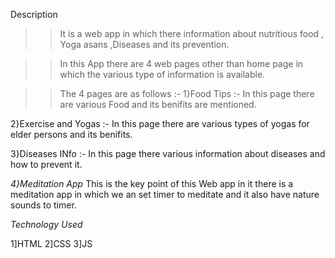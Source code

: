 
Description

>>It is a web app in which there information about nutritious food , Yoga asans ,Diseases and its prevention.

>>In this App there are 4 web pages other than home page in which the various type of information is available.

>>The 4 pages are as follows :-
  1}Food Tips :- In this page there are various Food and its benifits are mentioned.

  2}Exercise and Yogas :- In this page there are various types of yogas for elder persons and its benifits.

  3}Diseases INfo :- In this page there various information about diseases and how to prevent it.

  *4}Meditation App*
   This is the key point of this Web app in it there is a meditation app in which we an set timer to meditate and it also have nature sounds to timer.

   *Technology Used*

   1]HTML
   2]CSS
   3]JS